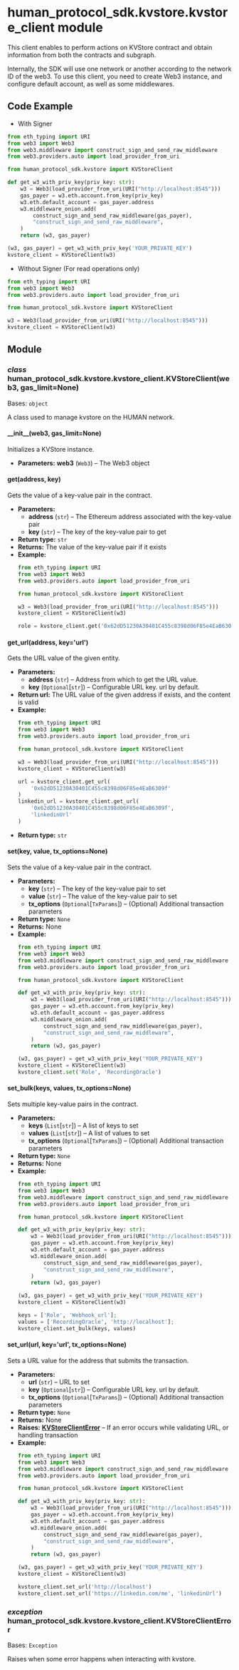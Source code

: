 # human_protocol_sdk.kvstore.kvstore_client module

This client enables to perform actions on KVStore contract and
obtain information from both the contracts and subgraph.

Internally, the SDK will use one network or another according to the network ID of the web3.
To use this client, you need to create Web3 instance, and configure default account,
as well as some middlewares.

## Code Example

* With Signer

```python
from eth_typing import URI
from web3 import Web3
from web3.middleware import construct_sign_and_send_raw_middleware
from web3.providers.auto import load_provider_from_uri

from human_protocol_sdk.kvstore import KVStoreClient

def get_w3_with_priv_key(priv_key: str):
    w3 = Web3(load_provider_from_uri(URI("http://localhost:8545")))
    gas_payer = w3.eth.account.from_key(priv_key)
    w3.eth.default_account = gas_payer.address
    w3.middleware_onion.add(
        construct_sign_and_send_raw_middleware(gas_payer),
        "construct_sign_and_send_raw_middleware",
    )
    return (w3, gas_payer)

(w3, gas_payer) = get_w3_with_priv_key('YOUR_PRIVATE_KEY')
kvstore_client = KVStoreClient(w3)
```

* Without Signer (For read operations only)

```python
from eth_typing import URI
from web3 import Web3
from web3.providers.auto import load_provider_from_uri

from human_protocol_sdk.kvstore import KVStoreClient

w3 = Web3(load_provider_from_uri(URI("http://localhost:8545")))
kvstore_client = KVStoreClient(w3)
```

## Module

### *class* human_protocol_sdk.kvstore.kvstore_client.KVStoreClient(web3, gas_limit=None)

Bases: `object`

A class used to manage kvstore on the HUMAN network.

#### \_\_init_\_(web3, gas_limit=None)

Initializes a KVStore instance.

* **Parameters:**
  **web3** (`Web3`) – The Web3 object

#### get(address, key)

Gets the value of a key-value pair in the contract.

* **Parameters:**
  * **address** (`str`) – The Ethereum address associated with the key-value pair
  * **key** (`str`) – The key of the key-value pair to get
* **Return type:**
  `str`
* **Returns:**
  The value of the key-value pair if it exists
* **Example:**
  ```python
  from eth_typing import URI
  from web3 import Web3
  from web3.providers.auto import load_provider_from_uri

  from human_protocol_sdk.kvstore import KVStoreClient

  w3 = Web3(load_provider_from_uri(URI("http://localhost:8545")))
  kvstore_client = KVStoreClient(w3)

  role = kvstore_client.get('0x62dD51230A30401C455c8398d06F85e4EaB6309f', 'Role')
  ```

#### get_url(address, key='url')

Gets the URL value of the given entity.

* **Parameters:**
  * **address** (`str`) – Address from which to get the URL value.
  * **key** (`Optional`[`str`]) – Configurable URL key. url by default.
* **Return url:**
  The URL value of the given address if exists, and the content is valid
* **Example:**
  ```python
  from eth_typing import URI
  from web3 import Web3
  from web3.providers.auto import load_provider_from_uri

  from human_protocol_sdk.kvstore import KVStoreClient

  w3 = Web3(load_provider_from_uri(URI("http://localhost:8545")))
  kvstore_client = KVStoreClient(w3)

  url = kvstore_client.get_url(
      '0x62dD51230A30401C455c8398d06F85e4EaB6309f'
  )
  linkedin_url = kvstore_client.get_url(
      '0x62dD51230A30401C455c8398d06F85e4EaB6309f',
      'linkedinUrl'
  )
  ```
* **Return type:**
  `str`

#### set(key, value, tx_options=None)

Sets the value of a key-value pair in the contract.

* **Parameters:**
  * **key** (`str`) – The key of the key-value pair to set
  * **value** (`str`) – The value of the key-value pair to set
  * **tx_options** (`Optional`[`TxParams`]) – (Optional) Additional transaction parameters
* **Return type:**
  `None`
* **Returns:**
  None
* **Example:**
  ```python
  from eth_typing import URI
  from web3 import Web3
  from web3.middleware import construct_sign_and_send_raw_middleware
  from web3.providers.auto import load_provider_from_uri

  from human_protocol_sdk.kvstore import KVStoreClient

  def get_w3_with_priv_key(priv_key: str):
      w3 = Web3(load_provider_from_uri(URI("http://localhost:8545")))
      gas_payer = w3.eth.account.from_key(priv_key)
      w3.eth.default_account = gas_payer.address
      w3.middleware_onion.add(
          construct_sign_and_send_raw_middleware(gas_payer),
          "construct_sign_and_send_raw_middleware",
      )
      return (w3, gas_payer)

  (w3, gas_payer) = get_w3_with_priv_key('YOUR_PRIVATE_KEY')
  kvstore_client = KVStoreClient(w3)
  kvstore_client.set('Role', 'RecordingOracle')
  ```

#### set_bulk(keys, values, tx_options=None)

Sets multiple key-value pairs in the contract.

* **Parameters:**
  * **keys** (`List`[`str`]) – A list of keys to set
  * **values** (`List`[`str`]) – A list of values to set
  * **tx_options** (`Optional`[`TxParams`]) – (Optional) Additional transaction parameters
* **Return type:**
  `None`
* **Returns:**
  None
* **Example:**
  ```python
  from eth_typing import URI
  from web3 import Web3
  from web3.middleware import construct_sign_and_send_raw_middleware
  from web3.providers.auto import load_provider_from_uri

  from human_protocol_sdk.kvstore import KVStoreClient

  def get_w3_with_priv_key(priv_key: str):
      w3 = Web3(load_provider_from_uri(URI("http://localhost:8545")))
      gas_payer = w3.eth.account.from_key(priv_key)
      w3.eth.default_account = gas_payer.address
      w3.middleware_onion.add(
          construct_sign_and_send_raw_middleware(gas_payer),
          "construct_sign_and_send_raw_middleware",
      )
      return (w3, gas_payer)

  (w3, gas_payer) = get_w3_with_priv_key('YOUR_PRIVATE_KEY')
  kvstore_client = KVStoreClient(w3)

  keys = ['Role', 'Webhook_url'];
  values = ['RecordingOracle', 'http://localhost'];
  kvstore_client.set_bulk(keys, values)
  ```

#### set_url(url, key='url', tx_options=None)

Sets a URL value for the address that submits the transaction.

* **Parameters:**
  * **url** (`str`) – URL to set
  * **key** (`Optional`[`str`]) – Configurable URL key. url by default.
  * **tx_options** (`Optional`[`TxParams`]) – (Optional) Additional transaction parameters
* **Return type:**
  `None`
* **Returns:**
  None
* **Raises:**
  [**KVStoreClientError**](#human_protocol_sdk.kvstore.kvstore_client.KVStoreClientError) – If an error occurs while validating URL, or handling transaction
* **Example:**
  ```python
  from eth_typing import URI
  from web3 import Web3
  from web3.middleware import construct_sign_and_send_raw_middleware
  from web3.providers.auto import load_provider_from_uri

  from human_protocol_sdk.kvstore import KVStoreClient

  def get_w3_with_priv_key(priv_key: str):
      w3 = Web3(load_provider_from_uri(URI("http://localhost:8545")))
      gas_payer = w3.eth.account.from_key(priv_key)
      w3.eth.default_account = gas_payer.address
      w3.middleware_onion.add(
          construct_sign_and_send_raw_middleware(gas_payer),
          "construct_sign_and_send_raw_middleware",
      )
      return (w3, gas_payer)

  (w3, gas_payer) = get_w3_with_priv_key('YOUR_PRIVATE_KEY')
  kvstore_client = KVStoreClient(w3)

  kvstore_client.set_url('http://localhost')
  kvstore_client.set_url('https://linkedin.com/me', 'linkedinUrl')
  ```

### *exception* human_protocol_sdk.kvstore.kvstore_client.KVStoreClientError

Bases: `Exception`

Raises when some error happens when interacting with kvstore.
